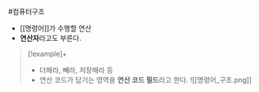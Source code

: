 #컴퓨터구조 

+ [[명령어]]가 수행할 연산
+ **연산자**라고도 부른다.

> [!example]+ 
> + 더해라, 빼라, 저장해라 등
> + 연산 코드가 담기는 영역을 **연산 코드 필드**라고 한다.
> ![[명령어_구조.png]]